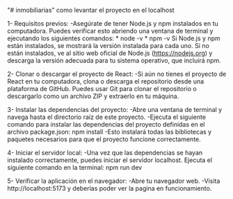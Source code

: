 "# inmobiliarias" 
como levantar el proyecto en el localhost

1- Requisitos previos:
    -Asegúrate de tener Node.js y npm instalados en tu computadora. Puedes verificar esto abriendo una ventana de terminal y ejecutando los siguientes comandos: * node -v
              * npm -v
    Si Node.js y npm están instalados, se mostrará la versión instalada para cada uno. Si no están instalados, ve al sitio web oficial de Node.js (https://nodejs.org) y descarga la versión adecuada para tu sistema operativo, que incluirá npm.

2- Clonar o descargar el proyecto de React:
    -Si aún no tienes el proyecto de React en tu computadora, clona o descarga el repositorio desde una plataforma de GitHub. Puedes usar Git para clonar el repositorio o descargarlo como un archivo ZIP y extraerlo en tu máquina.

3- Instalar las dependencias del proyecto:
    -Abre una ventana de terminal y navega hasta el directorio raíz de este proyecto.
    -Ejecuta el siguiente comando para instalar las dependencias del proyecto definidas en el archivo package.json: npm install
    -Esto instalará todas las bibliotecas y paquetes necesarios para que el proyecto funcione correctamente.

4- Iniciar el servidor local:
    -Una vez que las dependencias se hayan instalado correctamente, puedes iniciar el servidor localhost. Ejecuta el siguiente comando en la terminal: npm run dev

5- Verificar la aplicación en el navegador:
    -Abre tu navegador web.
    -Visita http://localhost:5173 y deberías poder ver la pagina en funcionamiento.